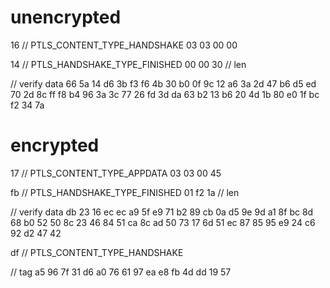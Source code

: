 # unencrypted
16 // PTLS_CONTENT_TYPE_HANDSHAKE
03 03 00 00

14 // PTLS_HANDSHAKE_TYPE_FINISHED
00 00 30 // len


// verify data
66 5a 14 d6 3b f3 f6 4b 30 b0
0f 9c 12 a6 3a 2d 47 b6 d5 ed
70 2d 8c ff f8 b4 96 3a 3c 77
26 fd 3d da 63 b2 13 b6 20 4d
1b 80 e0 1f bc f2 34 7a

# encrypted
17 // PTLS_CONTENT_TYPE_APPDATA
03 03 00 45

fb // PTLS_HANDSHAKE_TYPE_FINISHED
01 f2 1a // len

// verify data
db 23 16 ec ec a9 5f e9 71 b2
89 cb 0a d5 9e 9d a1 8f bc 8d
68 b0 52 50 8c 23 46 84 51 ca
8c ad 50 73 17 6d 51 ec 87 85
95 e9 24 c6 92 d2 47 42

df // PTLS_CONTENT_TYPE_HANDSHAKE

// tag
a5 96 7f 31 d6 a0 76 61 97 ea
e8 fb 4d dd 19 57